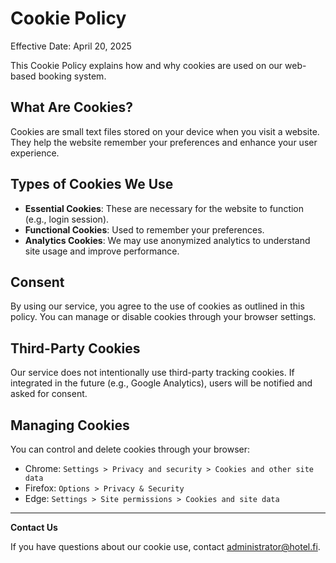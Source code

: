 # Cookie Policy

Effective Date: April 20, 2025

This Cookie Policy explains how and why cookies are used on our web-based booking system.

## What Are Cookies?

Cookies are small text files stored on your device when you visit a website. They help the website remember your preferences and enhance your user experience.

## Types of Cookies We Use

- **Essential Cookies**: These are necessary for the website to function (e.g., login session).
- **Functional Cookies**: Used to remember your preferences.
- **Analytics Cookies**: We may use anonymized analytics to understand site usage and improve performance.

## Consent

By using our service, you agree to the use of cookies as outlined in this policy. You can manage or disable cookies through your browser settings.

## Third-Party Cookies

Our service does not intentionally use third-party tracking cookies. If integrated in the future (e.g., Google Analytics), users will be notified and asked for consent.

## Managing Cookies

You can control and delete cookies through your browser:
- Chrome: `Settings > Privacy and security > Cookies and other site data`
- Firefox: `Options > Privacy & Security`
- Edge: `Settings > Site permissions > Cookies and site data`

---

**Contact Us**

If you have questions about our cookie use, contact administrator@hotel.fi.
